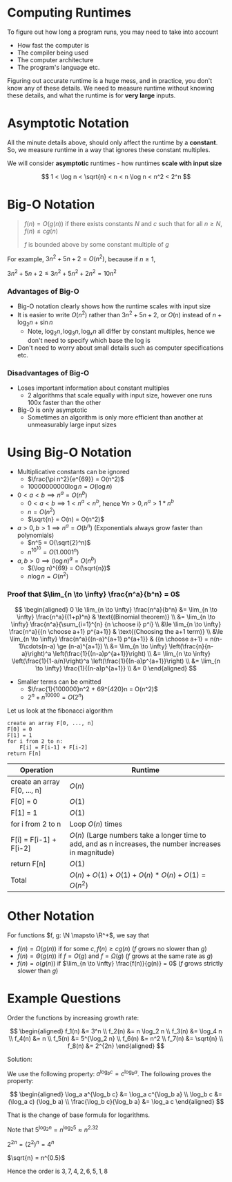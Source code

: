# Computing Runtimes

To figure out how long a program runs, you may need to take into account
- How fast the computer is
- The compiler being used
- The computer architecture
- The program's language etc.

Figuring out accurate runtime is a huge mess, and in practice, you don't know any of these details. We need to measure runtime without knowing these details, and what the runtime is for **very large** inputs.

# Asymptotic Notation

All the minute details above, should only affect the runtime by a **constant**. So, we measure runtime in a way that ignores these constant multiples. 

We will consider **asymptotic** runtimes - how runtimes **scale with input size**

$$
1 < \log n < \sqrt{n} < n < n \log n < n^2 < 2^n
$$

# Big-O Notation

> $f(n) = O(g(n))$ if there exists constants $N$ and $c$ such that for all $n \ge N$, $f(n) \le c g(n)$
> 
> $f$ is bounded above by some constant multiple of $g$

For example,
$3n^2 + 5n + 2 = O(n^2)$, because if $n \ge 1$, 

$3n^2 + 5n + 2 \le 3n^2 + 5n^2 + 2n^2 = 10n^2$

### Advantages of Big-O
- Big-O notation clearly shows how the runtime scales with input size
- It is easier to write $O(n^2)$ rather than $3n^2 + 5n + 2$, or $O(n)$ instead of $n + \log_2 n + \sin n$
  - Note, $\log_2 n, \log_3 n, \log_x n$ all differ by constant multiples, hence we don't need to specify which base the log is
- Don't need to worry about small details such as computer specifications etc.

### Disadvantages of Big-O
- Loses important information about constant multiples
  - 2 algorithms that scale equally with input size, however one runs 100x faster than the other
- Big-O is only asymptotic
  - Sometimes an algorithm is only more efficient than another at unmeasurably large input sizes

# Using Big-O Notation

- Multiplicative constants can be ignored
  - $\frac{\pi n^2}{e^{69}} = O(n^2)$
  - $10000000000 \log n = O(\log n)$
- $0 < a < b \implies n^a = O(n^b)$
  - $0 < a < b \implies 1 < n^a < n^b$, hence $\forall n > 0, n^a > 1*n^b$
  - $n = O(n^2)$
  - $\sqrt{n} = O(n) = O(n^2)$
- $a > 0, b > 1 \implies n^a = O(b^n)$ (Exponentials always grow faster than polynomials)
  - $n^5 = O(\sqrt{2}^n)$
  - $n^{10^{10}} = O(1.0001^n)$
- $a, b > 0 \implies (\log n)^a = O(n^b)$
  - $(\log n)^{69} = O(\sqrt{n})$
  - $n \log n = O(n^2)$

### Proof that $\lim_{n \to \infty} \frac{n^a}{b^n} = 0$
$$
\begin{aligned}
    0 \le \lim_{n \to \infty} \frac{n^a}{b^n} &= \lim_{n \to \infty} \frac{n^a}{(1+p)^n} &  \text{(Binomial theorem)} \\
    &= \lim_{n \to \infty} \frac{n^a}{\sum_{i=1}^{n} {n \choose i} p^i} \\
    &\le \lim_{n \to \infty} \frac{n^a}{{n \choose a+1} p^{a+1}} & \text{(Choosing the a+1 term)} \\
    &\le \lim_{n \to \infty} \frac{n^a}{(n-a)^{a+1} p^{a+1}} & ({n \choose a+1} = n(n-1)\cdots(n-a) \ge (n-a)^{a+1}) \\
    &= \lim_{n \to \infty} \left(\frac{n}{n-a}\right)^a \left(\frac{1}{(n-a)p^{a+1}}\right) \\
    &= \lim_{n \to \infty} \left(\frac{1}{1-a/n}\right)^a \left(\frac{1}{(n-a)p^{a+1}}\right) \\
    &= \lim_{n \to \infty} \frac{1}{(n-a)p^{a+1}} \\
    &= 0
\end{aligned}
$$

- Smaller terms can be omitted
  - $\frac{1}{100000}n^2 + 69^{420}n = O(n^2)$
  - $2^n + n^{10000} = O(2^n)$

Let us look at the fibonacci algorithm

```
create an array F[0, ..., n]
F[0] = 0
F[1] = 1
for i from 2 to n:
    F[i] = F[i-1] + F[i-2]
return F[n]
```

Operation | Runtime
--- | ---
create an array F[0, ..., n] | $O(n)$
F[0] = 0 | $O(1)$
F[1] = 1 | $O(1)$
for i from 2 to n | Loop $O(n)$ times
F[i] = F[i-1] + F[i-2] | $O(n)$ (Large numbers take a longer time to add, and as n increases, the number increases in magnitude)
return F[n] | $O(1)$
Total | $O(n) + O(1) + O(1) + O(n) * O(n) + O(1) = O(n^2)$

# Other Notation
For functions $f, g: \N \mapsto \R^+$, we say that
- $f(n) = \Omega(g(n))$ if for some $c, f(n) \ge cg(n)$ ($f$ grows no slower than $g$)
- $f(n) = \Theta(g(n))$ if $f = O(g)$ and $f = \Omega(g)$ ($f$ grows at the same rate as $g$)
- $f(n) = o(g(n))$ if $\lim_{n \to \infty} \frac{f(n)}{g(n)} = 0$ ($f$ grows strictly slower than $g$)


# Example Questions
Order the functions by increasing growth rate:

$$
\begin{aligned}
f_1(n) &= 3^n \\
f_2(n) &= n \log_2 n \\
f_3(n) &= \log_4 n \\
f_4(n) &= n \\
f_5(n) &= 5^{\log_2 n} \\
f_6(n) &= n^2 \\
f_7(n) &= \sqrt{n} \\
f_8(n) &= 2^{2n}
\end{aligned}
$$

Solution:

We use the following property: $a^{\log_b c} = c^{\log_b a}$. The following proves the property:

$$
\begin{aligned}
\log_a a^{\log_b c} &= \log_a c^{\log_b a} \\
\log_b c &= (\log_a c) (\log_b a) \\
\frac{\log_b c}{\log_b a} &= \log_a c
\end{aligned}
$$

That is the change of base formula for logarithms.

Note that $5^{\log_2 n} = n^{\log_2 5} \approx n^{2.32}$

$2^{2n} = (2^2)^n = 4^n$

$\sqrt{n} = n^{0.5}$

Hence the order is $3, 7, 4, 2, 6, 5, 1, 8$